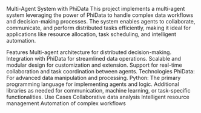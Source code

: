 Multi-Agent System with PhiData
This project implements a multi-agent system leveraging the power of PhiData to handle complex data workflows and decision-making processes. The system enables agents to collaborate, communicate, and perform distributed tasks efficiently, making it ideal for applications like resource allocation, task scheduling, and intelligent automation.

Features
Multi-agent architecture for distributed decision-making.
Integration with PhiData for streamlined data operations.
Scalable and modular design for customization and extension.
Support for real-time collaboration and task coordination between agents.
Technologies
PhiData: For advanced data manipulation and processing.
Python: The primary programming language for implementing agents and logic.
Additional libraries as needed for communication, machine learning, or task-specific functionalities.
Use Cases
Collaborative data analysis
Intelligent resource management
Automation of complex workflows
